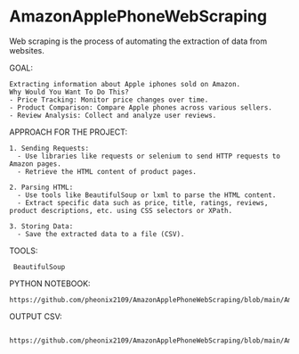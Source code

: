 # AmazonApplePhoneWebScraping
Web scraping is the process of automating the extraction of data from websites. 

GOAL:

    Extracting information about Apple iphones sold on Amazon.
    Why Would You Want To Do This?
    - Price Tracking: Monitor price changes over time.
    - Product Comparison: Compare Apple phones across various sellers.
    - Review Analysis: Collect and analyze user reviews.
    

APPROACH FOR THE PROJECT:
  
    1. Sending Requests:
      - Use libraries like requests or selenium to send HTTP requests to Amazon pages.
      - Retrieve the HTML content of product pages.

    2. Parsing HTML:
      - Use tools like BeautifulSoup or lxml to parse the HTML content.
      - Extract specific data such as price, title, ratings, reviews, product descriptions, etc. using CSS selectors or XPath.

    3. Storing Data:
      - Save the extracted data to a file (CSV).
   

TOOLS:

     BeautifulSoup

PYTHON NOTEBOOK:

    https://github.com/pheonix2109/AmazonApplePhoneWebScraping/blob/main/Amazon_WebScrapping_Final.ipynb

OUTPUT CSV:

     https://github.com/pheonix2109/AmazonApplePhoneWebScraping/blob/main/Amazon_iphone16.csv

